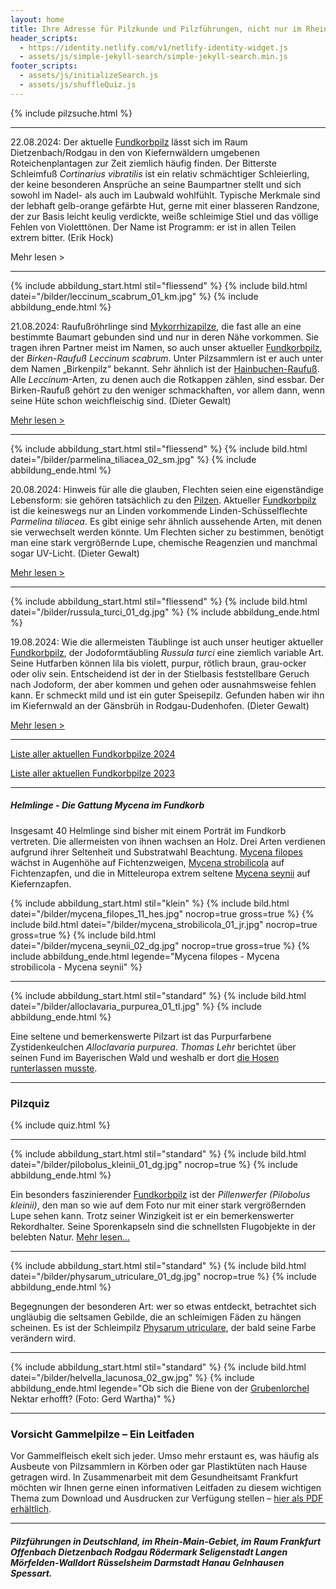 ```yaml
---
layout: home
title: Ihre Adresse für Pilzkunde und Pilzführungen, nicht nur im Rhein-Main-Gebiet
header_scripts:
  - https://identity.netlify.com/v1/netlify-identity-widget.js
  - assets/js/simple-jekyll-search/simple-jekyll-search.min.js
footer_scripts:
  - assets/js/initializeSearch.js
  - assets/js/shuffleQuiz.js
---
```

{% include pilzsuche.html %}

- - -

22.08.2024: Der aktuelle [Fundkorbpilz](AA "Glossar-") lässt sich im Raum Dietzenbach/Rodgau in den von Kiefernwäldern umgebenen Roteichenplantagen zur Zeit ziemlich häufig finden. Der Bitterste Schleimfuß *Cortinarius vibratilis* ist ein relativ schmächtiger Schleierling, der keine besonderen Ansprüche an seine Baumpartner stellt und sich sowohl im Nadel- als auch im Laubwald wohlfühlt. Typische Merkmale sind der lebhaft gelb-orange gefärbte Hut, gerne mit einer blasseren Randzone, der zur Basis leicht keulig verdickte, weiße schleimige Stiel und das völlige Fehlen von Violetttönen. Der Name ist Programm: er ist in allen Teilen extrem bitter. (Erik Hock)

Mehr lesen >

<div style="clear:  both"></div>

- - -

{% include abbildung_start.html stil="fliessend" %}
{% include bild.html datei="/bilder/leccinum_scabrum_01_km.jpg" %}
{% include abbildung_ende.html %}

21.08.2024: Raufußröhrlinge sind [Mykorrhizapilze](Mykorrhiza "Glossar"), die fast alle an eine bestimmte Baumart gebunden sind und nur in deren Nähe vorkommen. Sie tragen ihren Partner meist im Namen, so auch unser aktueller [Fundkorbpilz](AA "Glossar-"), der *Birken-Raufuß Leccinum scabrum*. Unter Pilzsammlern ist er auch unter dem Namen „Birkenpilz“ bekannt. Sehr ähnlich ist der [Hainbuchen-Raufuß](/pilze/leccinum-pseudoscabrum-hainbuchenraufuß). Alle *Leccinum*-Arten, zu denen auch die Rotkappen zählen, sind essbar. Der Birken-Raufuß gehört zu den weniger schmackhaften, vor allem dann, wenn seine Hüte schon weichfleischig sind. (Dieter Gewalt)

[Mehr lesen >](/pilze/leccinum-scabrum-birken-raufuß-birkenpilz)

<div style="clear:  both"></div>

- - -

{% include abbildung_start.html stil="fliessend" %}
{% include bild.html datei="/bilder/parmelina_tiliacea_02_sm.jpg" %}
{% include abbildung_ende.html %}

20.08.2024: Hinweis für alle die glauben, Flechten seien eine eigenständige Lebensform: sie gehören tatsächlich zu den <ins>Pilzen</ins>. Aktueller [Fundkorbpilz](AA "Glossar-") ist die keineswegs nur an Linden vorkommende Linden-Schüsselflechte *Parmelina tiliacea*. Es gibt einige sehr ähnlich aussehende Arten, mit denen sie verwechselt werden könnte. Um Flechten sicher zu bestimmen, benötigt man eine stark vergrößernde Lupe, chemische Reagenzien und manchmal sogar UV-Licht. (Dieter Gewalt)

[Mehr lesen >](/pilze/parmelina-tiliacea-linden-schüsselflechte)

<div style="clear:  both"></div>

- - -

{% include abbildung_start.html stil="fliessend" %}
{% include bild.html datei="/bilder/russula_turci_01_dg.jpg" %}
{% include abbildung_ende.html %}

19.08.2024: Wie die allermeisten Täublinge ist auch unser heutiger aktueller [Fundkorbpilz](AA "Glossar-"), der Jodoformtäubling *Russula turci* eine ziemlich variable Art. Seine Hutfarben können lila bis violett, purpur, rötlich braun, grau-ocker oder oliv sein. Entscheidend ist der in der Stielbasis feststellbare Geruch nach Jodoform, der aber kommen und gehen oder ausnahmsweise fehlen kann. Er schmeckt mild und ist ein guter Speisepilz. Gefunden haben wir ihn im Kiefernwald an der Gänsbrüh in Rodgau-Dudenhofen. (Dieter Gewalt)

[Mehr lesen >](/pilze/russula-turci-jodoformtäubling)

<div style="clear:  both"></div>

- - -

[Liste aller aktuellen Fundkorbpilze 2024](/artikel/liste-aller-aktuellen-fundkorbpilze-2024.html)

[Liste aller aktuellen Fundkorbpilze 2023](/artikel/liste-aller-aktuellen-fundkorbpilze-2023.html)

- - -

##### Helmlinge - Die Gattung *Mycena* im Fundkorb

Insgesamt 40 Helmlinge sind bisher mit einem Porträt im Fundkorb vertreten. Die allermeisten von ihnen wachsen an Holz. Drei Arten verdienen aufgrund ihrer Seltenheit und Substratwahl Beachtung. [Mycena filopes](/pilze/mycena-filopes-zerbrechlicher-fadenhelmling) wächst in Augenhöhe auf Fichtenzweigen, [Mycena strobilicola](/pilze/mycena-strobilicola-fichtenzapfenhelmling) auf Fichtenzapfen, und die in Mitteleuropa extrem seltene [Mycena seynii](/pilze/mycena-seynii-mediterraner-kiefernzapfenhelmling) auf Kiefernzapfen.

{% include abbildung_start.html stil="klein" %}
{% include bild.html datei="/bilder/mycena_filopes_11_hes.jpg" nocrop=true gross=true %}
{% include bild.html datei="/bilder/mycena_strobilicola_01_jr.jpg" nocrop=true gross=true %}
{% include bild.html datei="/bilder/mycena_seynii_02_dg.jpg" nocrop=true gross=true %}
{% include abbildung_ende.html legende="Mycena filopes - Mycena strobilicola - Mycena seynii" %}

- - -

{% include abbildung_start.html stil="standard" %}
{% include bild.html datei="/bilder/alloclavaria_purpurea_01_tl.jpg" %}
{% include abbildung_ende.html %}

Eine seltene und bemerkenswerte Pilzart ist das Purpurfarbene Zystidenkeulchen *Alloclavaria purpurea*. *Thomas Lehr* berichtet über seinen Fund im Bayerischen Wald und weshalb er dort [die Hosen runterlassen musste](/pilze/alloclavaria-purpurea-purpurfarbenes-zystidenkeulchen).

- - -

### Pilzquiz

{% include quiz.html %}

- - -

{% include abbildung_start.html stil="standard" %}
{% include bild.html datei="/bilder/pilobolus_kleinii_01_dg.jpg" nocrop=true %}
{% include abbildung_ende.html %}

Ein besonders faszinierender [Fundkorbpilz](AA "Glossar-") ist der *Pillenwerfer (Pilobolus kleinii)*, den man so wie auf dem Foto nur mit einer stark vergrößernden Lupe sehen kann. Trotz seiner Winzigkeit ist er ein bemerkenswerter Rekordhalter. Seine Sporenkapseln sind die schnellsten Flugobjekte in der belebten Natur. [Mehr lesen...](/pilze/pilobolus-kleinii-pillenwerfer)

- - -

{% include abbildung_start.html stil="standard" %}
{% include bild.html datei="/bilder/physarum_utriculare_01_dg.jpg" nocrop=true %}
{% include abbildung_ende.html %}

Begegnungen der besonderen Art: wer so etwas entdeckt, betrachtet sich ungläubig die seltsamen Gebilde, die an schleimigen Fäden zu hängen scheinen. Es ist der Schleimpilz [Physarum utriculare](/pilze/physarum-utriculare-fadenfruchtschleimpilz), der bald seine Farbe verändern wird.

- - -

{% include abbildung_start.html stil="standard" %}
{% include bild.html datei="/bilder/helvella_lacunosa_02_gw.jpg" %}
{% include abbildung_ende.html legende="Ob sich die Biene von der <a href='/pilze/helvella-lacunosa-grubenlorchel'>Grubenlorchel</a> Nektar erhofft?  (Foto: Gerd Wartha)" %}

- - -

### Vorsicht Gammelpilze – Ein Leitfaden

Vor Gammelfleisch ekelt sich jeder. Umso mehr erstaunt es, was häufig als Ausbeute von Pilzsammlern in Körben oder gar Plastiktüten nach Hause getragen wird. In Zusammenarbeit mit dem Gesundheitsamt Frankfurt möchten wir Ihnen gerne einen informativen Leitfaden zu diesem wichtigen Thema zum Download und Ausdrucken zur Verfügung stellen – [hier als PDF erhältlich](/assets/docs/Fundkorb.de-Gammelpilze.pdf).

- - -

##### Pilzführungen in Deutschland, im Rhein-Main-Gebiet, im Raum Frankfurt Offenbach Dietzenbach Rodgau Rödermark Seligenstadt Langen Mörfelden-Walldort Rüsselsheim Darmstadt Hanau Gelnhausen Spessart.